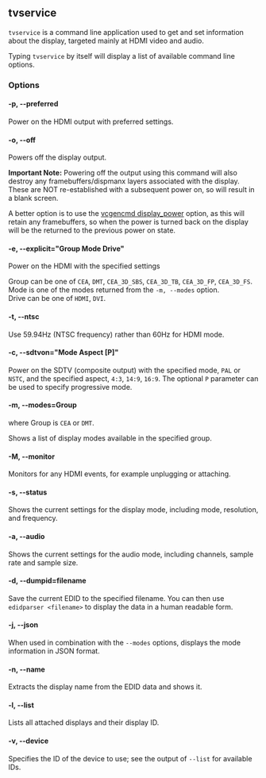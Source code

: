 ## tvservice

`tvservice` is a command line application used to get and set information about the display, targeted mainly at HDMI video and audio.

Typing `tvservice` by itself will display a list of available command line options.

### Options

#### -p, --preferred

Power on the HDMI output with preferred settings.

#### -o, --off

Powers off the display output. 

**Important Note:** Powering off the output using this command will also destroy any framebuffers/dispmanx layers associated with the display. These are NOT re-established with a subsequent power on, so will result in a blank screen. 

A better option is to use the [vcgencmd display_power](vcgencmd.md) option, as this will retain any framebuffers, so when the power is turned back on the display will be the returned to the previous power on state.

#### -e, --explicit="Group Mode Drive"

Power on the HDMI with the specified settings

Group can be one of `CEA`, `DMT`, `CEA_3D_SBS`, `CEA_3D_TB`, `CEA_3D_FP`, `CEA_3D_FS`.  
Mode is one of the modes returned from the `-m, --modes` option.  
Drive can be one of `HDMI`, `DVI`.  

#### -t, --ntsc

Use 59.94Hz (NTSC frequency) rather than 60Hz for HDMI mode.

#### -c, --sdtvon="Mode Aspect [P]"

Power on the SDTV (composite output) with the specified mode, `PAL` or `NSTC`, and the specified aspect, `4:3`, `14:9`, `16:9`. The optional `P` parameter can be used to specify progressive mode. 

#### -m, --modes=Group

where Group is `CEA` or `DMT`.

Shows a list of display modes available in the specified group.

#### -M, --monitor

Monitors for any HDMI events, for example unplugging or attaching.

#### -s, --status

Shows the current settings for the display mode, including mode, resolution, and frequency.

#### -a, --audio

Shows the current settings for the audio mode, including channels, sample rate and sample size.

#### -d, --dumpid=filename

Save the current EDID to the specified filename. You can then use `edidparser <filename>` to display the data in a human readable form. 

#### -j, --json

When used in combination with the `--modes` options, displays the mode information in JSON format. 

#### -n, --name

Extracts the display name from the EDID data and shows it.

#### -l, --list

Lists all attached displays and their display ID.

#### -v, --device

Specifies the ID of the device to use; see the output of `--list` for available IDs.
